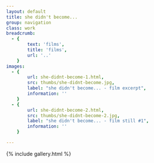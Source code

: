 ```yaml
---
layout: default
title: she didn't become...
group: navigation
class: work
breadcrumb:
  - {
  		text: 'films',
  		title: 'films',
  		url: '..'
	}
images:
  - {
		url: she-didnt-become-1.html, 
		src: thumbs/she-didnt-become.jpg,
		label: "she didn't become... - film excerpt",
		information: ''
	}
  - {
		url: she-didnt-become-2.html, 
		src: thumbs/she-didnt-become-2.jpg,
		label: "she didn't become... - film still #1",
		information: ''
	}

---
```


{% include gallery.html %}
